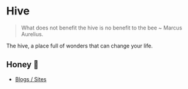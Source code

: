 # Hive

> What does not benefit the hive is no benefit to the bee ~ Marcus Aurelius.

The hive, a place full of wonders that can change your life.

## Honey 🍯

- [Blogs / Sites](./wiki/blogs.md)
